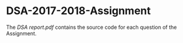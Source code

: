 # DSA-2017-2018-Assignment

The _DSA report.pdf_ contains the source code for each question of the Assignment.
